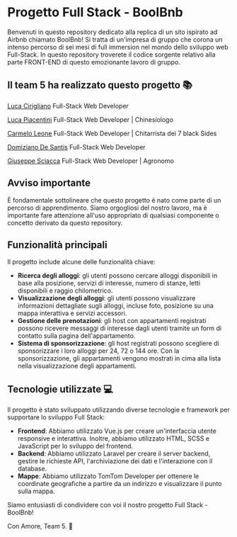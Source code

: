 # Progetto Full Stack - BoolBnb

Benvenuti in questo repository dedicato alla replica di un sito ispirato ad Airbnb chiamato BoolBnb! Si tratta di un'impresa di gruppo che corona un intenso percorso di sei mesi di full immersion nel mondo dello sviluppo web Full-Stack. In questo repository troverete il codice sorgente relativo alla parte FRONT-END di questo emozionante lavoro di gruppo.

## Il team 5 ha realizzato questo progetto 📚

[Luca Cirigliano](https://github.com/L-cir94)
Full-Stack Web Developer

[Luca Piacentini](https://github.com/LookasWasTaken)
Full-Stack Web Developer | Chinesiologo

[Carmelo Leone](https://github.com/LeoneCarmelo) 
Full-Stack Web Developer | Chitarrista dei 7 black Sides

[Domiziano De Santis](https://github.com/DeSantisDomiziano)
Full-Stack Web Developer

[Giuseppe Sciacca](https://github.com/giuseppesciacca)
Full-Stack Web Developer | Agronomo

## Avviso importante

È fondamentale sottolineare che questo progetto è nato come parte di un percorso di apprendimento. Siamo orgogliosi del nostro lavoro, ma è importante fare attenzione all'uso appropriato di qualsiasi componente o concetto derivato da questo repository.

## Funzionalità principali

Il progetto include alcune delle funzionalità chiave:

- **Ricerca degli alloggi**: gli utenti possono cercare alloggi disponibili in base alla posizione, servizi di interesse, numero di stanze, letti disponibili e raggio chilometrico.
- **Visualizzazione degli alloggi**: gli utenti possono visualizzare informazioni dettagliate sugli alloggi, incluse foto, posizione su una mappa interattiva e servizi accessori.
- **Gestione delle prenotazioni**: gli host con appartamenti registrati possono ricevere messaggi di interesse dagli utenti tramite un form di contatto sulla pagina dell'appartamento.
- **Sistema di sponsorizzazione**: gli host registrati possono scegliere di sponsorizzare i loro alloggi per 24, 72 o 144 ore. Con la sponsorizzazione, gli appartamenti vengono mostrati in cima alla lista nella visualizzazione degli appartamenti.

## Tecnologie utilizzate 💻

Il progetto è stato sviluppato utilizzando diverse tecnologie e framework per supportare lo sviluppo Full Stack:

- **Frontend**: Abbiamo utilizzato Vue.js per creare un'interfaccia utente responsive e interattiva. Inoltre, abbiamo utilizzato HTML, SCSS e JavaScript per lo sviluppo del frontend.
- **Backend**: Abbiamo utilizzato Laravel per creare il server backend, gestire le richieste API, l'archiviazione dei dati e l'interazione con il database.
- **Mappe**: Abbiamo utilizzato TomTom Developer per ottenere le coordinate geografiche a partire da un indirizzo e visualizzare il punto sulla mappa.

Siamo entusiasti di condividere con voi il nostro progetto Full Stack - BoolBnb!

Con Amore, Team 5. 🌱

